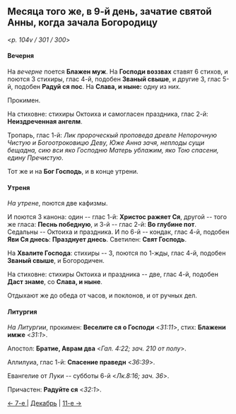 
## Месяца того же, в 9-й день, зачатие святой Анны, когда зачала Богородицу

<*p. 104v / 301 / 300*>

#### Вечерня

На *вечерне* поется **Блажен муж**. На **Господи воззвах** ставят 6 стихов, и поются 3 стихиры, глас 4-й, 
подобен **Званый свыше**, и другие 3, глас 5-й, подобен **Радуй ся пос**. 
На **Слава, и ныне:** одну из них.  

Прокимен.  

На стиховне: стихиры Октоиха и самогласен праздника, глас 2-й: **Неиздреченная ангелм**.    

Тропарь, глас 1-й: *Лик пророческый проповеда древле Непорочную Чистую и Богоотроковицю Деву, Юже Анна 
зачя, неплоды сущи бещадна, сию вси яко Господню Матерь ублажим, яко Тою спасени, едину Пречистую*. 

Тот же и на **Бог Господь**, и в конце утрени. 

#### Утреня

*На утрене*, поются две кафизмы.
 
И поются 3 канона: один -- глас 1-й: **Христос ражяет Ся**, другой -- того же гласа: **Песнь победную**, 
и 3-й -- глас 2-й: **Во глубине пот**.  
Седальны -- Октоиха и праздника. 
И по 6-й -- кондак, глас 4-й, подобен **Яви Ся днесь**: **Празднует днесь**. 
Светилен: **Свят Господь**. 

На **Хвалите Господа**: стихиры -- 3, поются по 1-жды, глас 4-й, подобен **Званый свыше**, и Богородичен. 

На стиховне: стихиры Октоиха и праздника -- две, глас 4-й, подобен **Даст знаме**, со **Слава, и ныне**. 
 
Отдыхают же до обеда от часов, и поклонов, и от ручных дел.  

#### Литургия

*На Литургии*, прокимен: **Веселите ся о Господи** <*31:11*>, стих: **Блажени имже** <*31:1*>. 

Апостол: **Братие, Аврам два** <*Гал. 4:22; зач. 210 от полу*>. 

Аллилуиа, глас 1-й: **Спасение праведн** <*36:39*>. 

Евангелие от Луки -- субботы 6-й <*Лк.8:16; зач. 36*>. 

Причастен: **Радуйте ся** <*32:1*>. 

[← 7-е ](12_07_AST.ru.md) | [Декабрь](README.md#9-й) | [11-е →](12_11_AST.ru.md) 
